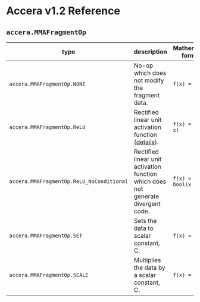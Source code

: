 [//]: # (Project: Accera)
[//]: # (Version: v1.2)

# Accera v1.2 Reference
## `accera.MMAFragmentOp`

type | description | Mathematical formula
--- | --- | ---
`accera.MMAFragmentOp.NONE` | No-op which does not modify the fragment data. | `f(x) = x`
`accera.MMAFragmentOp.ReLU` | Rectified linear unit activation function ([details](https://en.wikipedia.org/wiki/Rectifier_(neural_networks))). | `f(x) = max(0, x)`
`accera.MMAFragmentOp.ReLU_NoConditional` | Rectified linear unit activation function which does not generate divergent code. | `f(x) = x * bool(x > 0)`
`accera.MMAFragmentOp.SET` | Sets the data to scalar constant, C. | `f(x) = C`
`accera.MMAFragmentOp.SCALE` | Multiplies the data by a scalar constant, C. | `f(x) = C.f(x)`

<div style="page-break-after: always;"></div>
